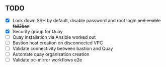 TODO
----

- [x] Lock down SSH by default, disable password and root login ~~and enable fail2ban~~
- [x] Security group for Quay
- [ ] Quay installation via Ansible worked out
- [ ] Bastion host creation on disconnected VPC
- [ ] Validate connectivity between bastion and Quay
- [ ] Automate quay organization creation
- [ ] Validate oc-mirror workflows e2e
